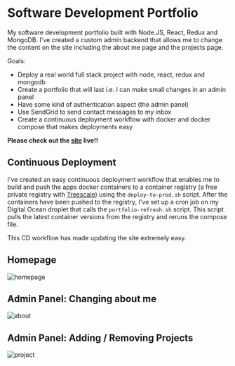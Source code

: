 # Software Development Portfolio

My software development portfolio built with Node.JS, React, Redux and MongoDB. I've created a custom admin backend that allows me to change the content on the site including the about me page and the projects page. 

Goals:
- Deploy a real world full stack project with node, react, redux and mongodb
- Create a portfolio that will last i.e. I can make small changes in an admin panel
- Have some kind of authentication aspect (the admin panel)
- Use SendGrid to send contact messages to my inbox
- Create a continuous deployment workflow with docker and docker compose that makes deployments easy

**Please check out the [site](https://www.niccannon.com/) live!!**

## Continuous Deployment

I've created an easy continuous deployment workflow that enables me to build and push the apps docker containers to a container registry (a free private registry with [Treescale](https://treescale.com/)) using the `deploy-to-prod.sh` script. After the containers have been pushed to the registry, I've set up a cron job on my Digital Ocean droplet that calls the `portfolio-refresh.sh` script. This script pulls the latest container versions from the registry and reruns the compose file.

This CD workflow has made updating the site extremely easy.

## Homepage

![homepage](https://i.imgur.com/yqLjgpw.png)


## Admin Panel: Changing about me

![about](https://i.imgur.com/NrLFyau.png)

## Admin Panel: Adding / Removing Projects

![project](https://i.imgur.com/c8dL3b9.png)
